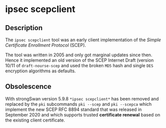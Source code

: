 # ipsec scepclient #

## Description ##

The `ipsec scepclient` tool was an early client implementation of the
_Simple Certificate Enrollment Protocol_ (SCEP).

The tool was written in 2005 and only got marginal updates since then. Hence it
implemented an old version of the SCEP Internet Draft (version 10/11 of
`draft-nourse-scep` and used the broken `MD5` hash and single `DES` encryption
algorithms as defaults.

## Obsolescence ##

With strongSwan version 5.9.8 `*ipsec scepclient*` has been removed and replaced
by the `pki` subcommands `pki --scep` and `pki --scepca` which implement the new
SCEP RFC 8894 standard that was released in September 2020 and which supports
trusted **certificate renewal** based on the existing client certificate.
